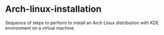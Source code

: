 # Arch-linux-installation
Sequence of steps to perform to install an Arch Linux distribution with KDE environment on a virtual machine.
